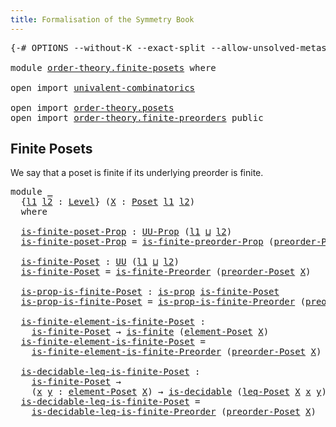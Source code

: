 ```yaml
---
title: Formalisation of the Symmetry Book
---
```


<pre class="Agda"><a id="60" class="Symbol">{-#</a> <a id="64" class="Keyword">OPTIONS</a> <a id="72" class="Pragma">--without-K</a> <a id="84" class="Pragma">--exact-split</a> <a id="98" class="Pragma">--allow-unsolved-metas</a> <a id="121" class="Symbol">#-}</a>

<a id="126" class="Keyword">module</a> <a id="133" href="order-theory.finite-posets.html" class="Module">order-theory.finite-posets</a> <a id="160" class="Keyword">where</a>

<a id="167" class="Keyword">open</a> <a id="172" class="Keyword">import</a> <a id="179" href="univalent-combinatorics.html" class="Module">univalent-combinatorics</a>

<a id="204" class="Keyword">open</a> <a id="209" class="Keyword">import</a> <a id="216" href="order-theory.posets.html" class="Module">order-theory.posets</a>
<a id="236" class="Keyword">open</a> <a id="241" class="Keyword">import</a> <a id="248" href="order-theory.finite-preorders.html" class="Module">order-theory.finite-preorders</a> <a id="278" class="Keyword">public</a>
</pre>
## Finite Posets

We say that a poset is finite if its underlying preorder is finite.

<pre class="Agda"><a id="385" class="Keyword">module</a> <a id="392" href="order-theory.finite-posets.html#392" class="Module">_</a>
  <a id="396" class="Symbol">{</a><a id="397" href="order-theory.finite-posets.html#397" class="Bound">l1</a> <a id="400" href="order-theory.finite-posets.html#400" class="Bound">l2</a> <a id="403" class="Symbol">:</a> <a id="405" href="Agda.Primitive.html#597" class="Postulate">Level</a><a id="410" class="Symbol">}</a> <a id="412" class="Symbol">(</a><a id="413" href="order-theory.finite-posets.html#413" class="Bound">X</a> <a id="415" class="Symbol">:</a> <a id="417" href="order-theory.posets.html#226" class="Function">Poset</a> <a id="423" href="order-theory.finite-posets.html#397" class="Bound">l1</a> <a id="426" href="order-theory.finite-posets.html#400" class="Bound">l2</a><a id="428" class="Symbol">)</a>
  <a id="432" class="Keyword">where</a>

  <a id="441" href="order-theory.finite-posets.html#441" class="Function">is-finite-poset-Prop</a> <a id="462" class="Symbol">:</a> <a id="464" href="foundation-core.propositions.html#1322" class="Function">UU-Prop</a> <a id="472" class="Symbol">(</a><a id="473" href="order-theory.finite-posets.html#397" class="Bound">l1</a> <a id="476" href="Agda.Primitive.html#810" class="Primitive Operator">⊔</a> <a id="478" href="order-theory.finite-posets.html#400" class="Bound">l2</a><a id="480" class="Symbol">)</a>
  <a id="484" href="order-theory.finite-posets.html#441" class="Function">is-finite-poset-Prop</a> <a id="505" class="Symbol">=</a> <a id="507" href="order-theory.finite-preorders.html#455" class="Function">is-finite-preorder-Prop</a> <a id="531" class="Symbol">(</a><a id="532" href="order-theory.posets.html#1256" class="Function">preorder-Poset</a> <a id="547" href="order-theory.finite-posets.html#413" class="Bound">X</a><a id="548" class="Symbol">)</a>

  <a id="553" href="order-theory.finite-posets.html#553" class="Function">is-finite-Poset</a> <a id="569" class="Symbol">:</a> <a id="571" href="Agda.Primitive.html#326" class="Primitive">UU</a> <a id="574" class="Symbol">(</a><a id="575" href="order-theory.finite-posets.html#397" class="Bound">l1</a> <a id="578" href="Agda.Primitive.html#810" class="Primitive Operator">⊔</a> <a id="580" href="order-theory.finite-posets.html#400" class="Bound">l2</a><a id="582" class="Symbol">)</a>
  <a id="586" href="order-theory.finite-posets.html#553" class="Function">is-finite-Poset</a> <a id="602" class="Symbol">=</a> <a id="604" href="order-theory.finite-preorders.html#768" class="Function">is-finite-Preorder</a> <a id="623" class="Symbol">(</a><a id="624" href="order-theory.posets.html#1256" class="Function">preorder-Poset</a> <a id="639" href="order-theory.finite-posets.html#413" class="Bound">X</a><a id="640" class="Symbol">)</a>

  <a id="645" href="order-theory.finite-posets.html#645" class="Function">is-prop-is-finite-Poset</a> <a id="669" class="Symbol">:</a> <a id="671" href="foundation-core.propositions.html#1246" class="Function">is-prop</a> <a id="679" href="order-theory.finite-posets.html#553" class="Function">is-finite-Poset</a>
  <a id="697" href="order-theory.finite-posets.html#645" class="Function">is-prop-is-finite-Poset</a> <a id="721" class="Symbol">=</a> <a id="723" href="order-theory.finite-preorders.html#862" class="Function">is-prop-is-finite-Preorder</a> <a id="750" class="Symbol">(</a><a id="751" href="order-theory.posets.html#1256" class="Function">preorder-Poset</a> <a id="766" href="order-theory.finite-posets.html#413" class="Bound">X</a><a id="767" class="Symbol">)</a>

  <a id="772" href="order-theory.finite-posets.html#772" class="Function">is-finite-element-is-finite-Poset</a> <a id="806" class="Symbol">:</a>
    <a id="812" href="order-theory.finite-posets.html#553" class="Function">is-finite-Poset</a> <a id="828" class="Symbol">→</a> <a id="830" href="univalent-combinatorics.finite-types.html#3651" class="Function">is-finite</a> <a id="840" class="Symbol">(</a><a id="841" href="order-theory.posets.html#640" class="Function">element-Poset</a> <a id="855" href="order-theory.finite-posets.html#413" class="Bound">X</a><a id="856" class="Symbol">)</a>
  <a id="860" href="order-theory.finite-posets.html#772" class="Function">is-finite-element-is-finite-Poset</a> <a id="894" class="Symbol">=</a>
    <a id="900" href="order-theory.finite-preorders.html#994" class="Function">is-finite-element-is-finite-Preorder</a> <a id="937" class="Symbol">(</a><a id="938" href="order-theory.posets.html#1256" class="Function">preorder-Poset</a> <a id="953" href="order-theory.finite-posets.html#413" class="Bound">X</a><a id="954" class="Symbol">)</a>

  <a id="959" href="order-theory.finite-posets.html#959" class="Function">is-decidable-leq-is-finite-Poset</a> <a id="992" class="Symbol">:</a>
    <a id="998" href="order-theory.finite-posets.html#553" class="Function">is-finite-Poset</a> <a id="1014" class="Symbol">→</a>
    <a id="1020" class="Symbol">(</a><a id="1021" href="order-theory.finite-posets.html#1021" class="Bound">x</a> <a id="1023" href="order-theory.finite-posets.html#1023" class="Bound">y</a> <a id="1025" class="Symbol">:</a> <a id="1027" href="order-theory.posets.html#640" class="Function">element-Poset</a> <a id="1041" href="order-theory.finite-posets.html#413" class="Bound">X</a><a id="1042" class="Symbol">)</a> <a id="1044" class="Symbol">→</a> <a id="1046" href="foundation.decidable-types.html#1741" class="Function">is-decidable</a> <a id="1059" class="Symbol">(</a><a id="1060" href="order-theory.posets.html#775" class="Function">leq-Poset</a> <a id="1070" href="order-theory.finite-posets.html#413" class="Bound">X</a> <a id="1072" href="order-theory.finite-posets.html#1021" class="Bound">x</a> <a id="1074" href="order-theory.finite-posets.html#1023" class="Bound">y</a><a id="1075" class="Symbol">)</a>
  <a id="1079" href="order-theory.finite-posets.html#959" class="Function">is-decidable-leq-is-finite-Poset</a> <a id="1112" class="Symbol">=</a>
    <a id="1118" href="order-theory.finite-preorders.html#1137" class="Function">is-decidable-leq-is-finite-Preorder</a> <a id="1154" class="Symbol">(</a><a id="1155" href="order-theory.posets.html#1256" class="Function">preorder-Poset</a> <a id="1170" href="order-theory.finite-posets.html#413" class="Bound">X</a><a id="1171" class="Symbol">)</a>
</pre>